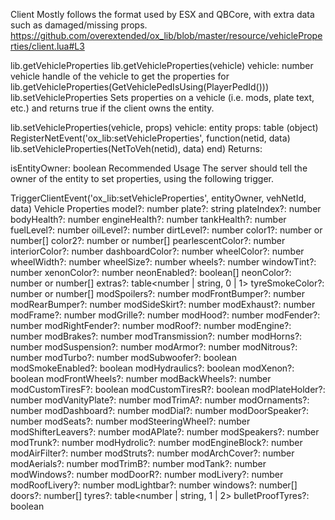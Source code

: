 Client
Mostly follows the format used by ESX and QBCore, with extra data such as damaged/missing props.
https://github.com/overextended/ox_lib/blob/master/resource/vehicleProperties/client.lua#L3

lib.getVehicleProperties
lib.getVehicleProperties(vehicle)
vehicle: number
vehicle handle of the vehicle to get the properties for
lib.getVehicleProperties(GetVehiclePedIsUsing(PlayerPedId()))
lib.setVehicleProperties
Sets properties on a vehicle (i.e. mods, plate text, etc.) and returns true if the client owns the entity.

lib.setVehicleProperties(vehicle, props)
vehicle: entity
props: table (object)
RegisterNetEvent('ox_lib:setVehicleProperties', function(netid, data)
    lib.setVehicleProperties(NetToVeh(netid), data)
end)
Returns:

isEntityOwner: boolean
Recommended Usage
The server should tell the owner of the entity to set properties, using the following trigger.

TriggerClientEvent('ox_lib:setVehicleProperties', entityOwner, vehNetId, data)
Vehicle Properties
model?: number
plate?: string
plateIndex?: number
bodyHealth?: number
engineHealth?: number
tankHealth?: number
fuelLevel?: number
oilLevel?: number
dirtLevel?: number
color1?: number or number[]
color2?: number or number[]
pearlescentColor?: number
interiorColor?: number
dashboardColor?: number
wheelColor?: number
wheelWidth?: number
wheelSize?: number
wheels?: number
windowTint?: number
xenonColor?: number
neonEnabled?: boolean[]
neonColor?: number or number[]
extras?: table<number | string, 0 | 1>
tyreSmokeColor?: number or number[]
modSpoilers?: number
modFrontBumper?: number
modRearBumper?: number
modSideSkirt?: number
modExhaust?: number
modFrame?: number
modGrille?: number
modHood?: number
modFender?: number
modRightFender?: number
modRoof?: number
modEngine?: number
modBrakes?: number
modTransmission?: number
modHorns?: number
modSuspension?: number
modArmor?: number
modNitrous?: number
modTurbo?: number
modSubwoofer?: boolean
modSmokeEnabled?: boolean
modHydraulics?: boolean
modXenon?: boolean
modFrontWheels?: number
modBackWheels?: number
modCustomTiresF?: boolean
modCustomTiresR?: boolean
modPlateHolder?: number
modVanityPlate?: number
modTrimA?: number
modOrnaments?: number
modDashboard?: number
modDial?: number
modDoorSpeaker?: number
modSeats?: number
modSteeringWheel?: number
modShifterLeavers?: number
modAPlate?: number
modSpeakers?: number
modTrunk?: number
modHydrolic?: number
modEngineBlock?: number
modAirFilter?: number
modStruts?: number
modArchCover?: number
modAerials?: number
modTrimB?: number
modTank?: number
modWindows?: number
modDoorR?: number
modLivery?: number
modRoofLivery?: number
modLightbar?: number
windows?: number[]
doors?: number[]
tyres?: table<number | string, 1 | 2>
bulletProofTyres?: boolean
